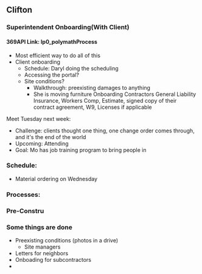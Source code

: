 ## Clifton
### Superintendent Onboarding(With Client)
#### 369API Link: lp0_polymathProcess
- Most efficient way to do all of this
- Client onboarding
  - Schedule: Daryl doing the scheduling
  - Accessing the portal?
  - Site conditions? 
    - Walkthrough: preexisting damages to anything
    - She is moving furniture
Onboarding Contractors
General Liability Insurance, Workers Comp, Estimate, signed copy of their contract agreement, W9, Licenses if applicable

Meet Tuesday next week:


- Challenge: clients thought one thing, one change order comes through, and it's the end of the world
- Upcoming: Attending
- Goal: Mo has job training program to bring people in

### Schedule:
- Material ordering on Wednesday

### Processes:



### Pre-Constru

### Some things are done
- Preexisting conditions (photos in a drive)
  - Site managers
- Letters for neighbors
- Onboading for subcontractors
- 
